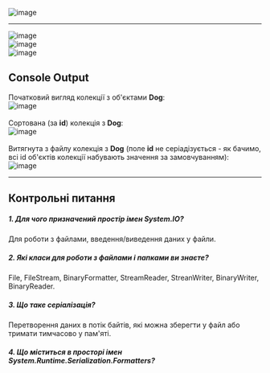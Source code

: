 ![image](https://user-images.githubusercontent.com/55552780/115602143-45600d80-a2e7-11eb-9732-d900a3c625fe.png)  

----

![image](https://user-images.githubusercontent.com/55552780/115602373-8a843f80-a2e7-11eb-8e07-2054ab390883.png)  
![image](https://user-images.githubusercontent.com/55552780/115602437-9b34b580-a2e7-11eb-93fd-4c64507b2c8a.png)  
![image](https://user-images.githubusercontent.com/55552780/115603402-c8359800-a2e8-11eb-8c51-5a62150a237d.png)  

## Console Output
Початковий вигляд колекції з об'єктами **Dog**: <br>
![image](https://user-images.githubusercontent.com/55552780/115850269-63845580-a42e-11eb-8afa-0703f08951f5.png)  
<br>
Сортована (за **id**) колекція з **Dog**: <br>
![image](https://user-images.githubusercontent.com/55552780/115851002-253b6600-a42f-11eb-8373-6d9459f8a7bb.png)  
<br>
Витягнута з файлу колекція з **Dog** (поле **id** не серіадізується - як бачимо, всі id об'єктів колекції набувають значення за замовчуванням):  
![image](https://user-images.githubusercontent.com/55552780/115849767-e0fb9600-a42d-11eb-84ec-45f3458ba972.png)

----

## Контрольні питання  
##### 1. Для чого призначений простір імен System.IO?  
Для роботи з файлами, введення/виведення даних у файли.  
##### 2. Які класи для роботи з файлами і папками ви знаєте?
File, FileStream, BinaryFormatter, StreamReader, StreanWriter, BinaryWriter, BinaryReader.  
##### 3. Що таке серіалізація?  
Перетворення даних в потік байтів, які можна зберегти у файл або тримати тимчасово у пам'яті.  
##### 4. Що міститься в просторі імен System.Runtime.Serialization.Formatters?  
